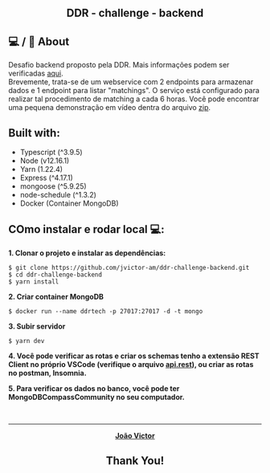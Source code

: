 <h2 align="center">
  DDR - challenge - backend
</h2>

## :computer: / :iphone: About

Desafio backend proposto pela DDR. Mais informações podem ser verificadas [aqui](https://github.com/viniciuspsw/ddr-challenge).<br>
Brevemente, trata-se de um webservice com 2 endpoints para armazenar dados e 1 endpoint para listar "matchings". O serviço está configurado para realizar
tal procedimento de matching a cada 6 horas. Você pode encontrar uma pequena demonstração em vídeo dentra do arquivo [zip](.github).
## Built with:

- Typescript (^3.9.5)
- Node (v12.16.1)
- Yarn (1.22.4)
- Express (^4.17.1)
- mongoose (^5.9.25)
- node-schedule (^1.3.2)
- Docker (Container MongoDB)

## COmo instalar e rodar local :computer:</strong>:

<strong>1. Clonar o projeto e instalar as dependências:</strong>

```
$ git clone https://github.com/jvictor-am/ddr-challenge-backend.git
$ cd ddr-challenge-backend
$ yarn install
```

<strong>2. Criar container MongoDB</strong>

```
$ docker run --name ddrtech -p 27017:27017 -d -t mongo
```

<strong>3. Subir servidor</strong>

```
$ yarn dev
```


<strong>4. Você pode verificar as rotas e criar os schemas tenho a extensão REST Client no próprio VSCode (verifique o arquivo [api.rest](api.rest)), ou criar as rotas no postman, Insomnia.</strong>

<strong>5. Para verificar os dados no banco, você pode ter MongoDBCompassCommunity no seu computador.</strong>

<br>

---

[<p align="center">**João Victor**</p>](https://www.linkedin.com/in/jo%C3%A3o-victor-de-andrade-mesquita-848a09122/)

<h2 align="center">
  Thank You!
</h2>

